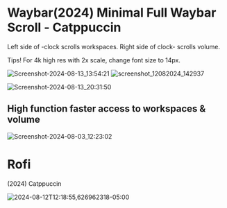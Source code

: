 # Waybar(2024) Minimal Full Waybar Scroll - Catppuccin

Left side of -clock scrolls workspaces. Right side of clock- scrolls volume.

Tips! For 4k high res with 2x scale, change font size to 14px.

![Screenshot-2024-08-13_13:54:21](https://github.com/user-attachments/assets/3ac707ff-a824-4a5a-80c2-c6f73348fdfc)
![screenshot_12082024_142937](https://github.com/user-attachments/assets/ea3f1db8-616f-462f-a45d-15ea3686112f)

![Screenshot-2024-08-13_20:31:50](https://github.com/user-attachments/assets/277ecfb3-d381-429e-bf6f-5b75363c1497)

## High function faster access to workspaces & volume
![Screenshot-2024-08-03_12:23:02](https://github.com/user-attachments/assets/fdfdf859-65ba-4302-b2af-4a49fe05ae1d)

# Rofi              
(2024) Catppuccin

![2024-08-12T12:18:55,626962318-05:00](https://github.com/user-attachments/assets/8c16c637-4a3a-4b69-9c4e-045d4b61ed8d)
